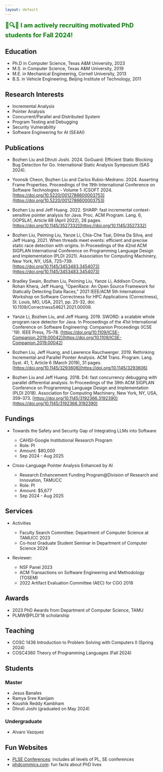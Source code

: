 ```yaml
---
layout: default
---
```


<p>
<span style="color:green;font-weight:700;font-size:20px"> 
🧐🔍👀 I am actively recruiting motivated PhD students for Fall 2024!
</span>
</p>


## Education

* Ph.D in Computer Science, Texas A&M University, 2023
* M.S. in Computer Science, Texas A&M University, 2019
* M.E. in Mechanical Engineering, Cornell University, 2013
* B.S. in Vehicle Engineering, Beijing Institute of Technology, 2011

## Research Interests

- Incremental Analysis 
- Pointer Analysis 
- Concurrent/Parallel and Distributed System 
- Program Testing and Debugging 
- Security Vulnerability
- Software Engineering for AI (SE4AI)

## Publications 

- Bozhen Liu and Dhruti Joshi. 2024. GoGuard: Efficient Static Blocking Bug Detection for Go. International Static Analysis Symposium (SAS 2024). 

- Yoonsik Cheon, Bozhen Liu and Carlos Rubio-Medrano. 2024. Asserting Frame Properties. Proceedings of the 19th International Conference on Software Technologies - Volume 1: ICSOFT 2024. [https://doi.org/10.5220/0012786600003753](https://doi.org/10.5220/0012786600003753)

- Bozhen Liu and Jeff Huang. 2022. SHARP: fast incremental context-sensitive pointer analysis for Java. Proc. ACM Program. Lang. 6, OOPSLA1, Article 88 (April 2022), 28 pages. [https://doi.org/10.1145/3527332](https://doi.org/10.1145/3527332)

- Bozhen Liu, Peiming Liu, Yanze Li, Chia-Che Tsai, Dilma Da Silva, and Jeff Huang. 2021. When threads meet events: efficient and precise static race detection with origins. In Proceedings of the 42nd ACM SIGPLAN International Conference on Programming Language Design and Implementation (PLDI 2021). Association for Computing Machinery, New York, NY, USA, 725–739. [https://doi.org/10.1145/3453483.3454073](https://doi.org/10.1145/3453483.3454073)

- Bradley Swain, Bozhen Liu, Peiming Liu, Yanze Li, Addison Crump, Rohan Khera, Jeff Huang, "OpenRace: An Open Source Framework for Statically Detecting Data Races," 2021 IEEE/ACM 5th International Workshop on Software Correctness for HPC Applications (Correctness), St. Louis, MO, USA, 2021, pp. 25-32, doi: 10.1109/Correctness54621.2021.00009.

- Yanze Li, Bozhen Liu, and Jeff Huang. 2019. SWORD: a scalable whole program race detector for Java. In Proceedings of the 41st International Conference on Software Engineering: Companion Proceedings (ICSE '19). IEEE Press, 75–78. [https://doi.org/10.1109/ICSE-Companion.2019.00042](https://doi.org/10.1109/ICSE-Companion.2019.00042)

- Bozhen Liu, Jeff Huang, and Lawrence Rauchwerger. 2019. Rethinking Incremental and Parallel Pointer Analysis. ACM Trans. Program. Lang. Syst. 41, 1, Article 6 (March 2019), 31 pages. [https://doi.org/10.1145/3293606](https://doi.org/10.1145/3293606)

- Bozhen Liu and Jeff Huang. 2018. D4: fast concurrency debugging with parallel differential analysis. In Proceedings of the 39th ACM SIGPLAN Conference on Programming Language Design and Implementation (PLDI 2018). Association for Computing Machinery, New York, NY, USA, 359–373. [https://doi.org/10.1145/3192366.3192390](https://doi.org/10.1145/3192366.3192390)


## Fundings
- Towards the Safety and Security Gap of Integrating LLMs into Software
  - CAHSI-Google Institutional Research Program 
  - Role: PI
  - Amount: $80,000 
  - Sep 2024 - Aug 2025

- Cross-Language Pointer Analysis Enhanced by AI
  - Research Enhancement Funding Program@Division of Research and Innovation, TAMUCC
  - Role: PI
  - Amount: $5,677
  - Sep 2024 - Aug 2025


## Services
- Activities
  - Faculty Search Committee: Department of Computer Science at TAMUCC 2023
  - Co-host Graduate Student Seminar in Department of Computer Science 2024

- Reviewer:
  - NSF Panel 2023
  - ACM Transactions on Software Engineering and Methodology (TOSEM) 
  - 2022 Artifact Evaluation Committee (AEC) for CGO 2018

## Awards
- 2023 PhD Awards from Department of Computer Science, TAMU 
- PLMW@PLDI’18 scholarship

## Teaching 
- COSC 1436 Introduction to Problem Solving with Computers II (Spring 2024)
- COSC4360 Theory of Programming Languages (Fall 2024)

## Students 
### Master
- Jesus Banales 
- Ramya Sree Kanijam
- Koushik Reddy Kambham 
- Dhruti Joshi (graduated on May 2024)

### Undergraduate
- Alvaro Vazquez 

## Fun Websites
- [PLSE Conferences](https://taoxie.cs.illinois.edu/seconferences.htm): includes all levels of PL, SE conferences
- [phdcommics.com](https://phdcomics.com/comics/most_popular.php): fun facts about PhD lives

